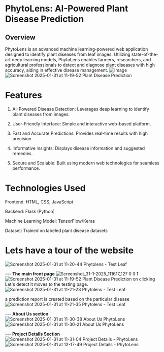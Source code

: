 # **PhytoLens: AI-Powered Plant Disease Prediction**
## Overview

PhytoLens is an advanced machine learning-powered web application designed to identify plant diseases from leaf images. Utilizing state-of-the-art deep learning models, PhytoLens enables farmers, researchers, and agricultural professionals to detect and diagnose plant diseases with high accuracy, aiding in effective disease management.
![Image](https://github.com/user-attachments/assets/cc007f56-aea2-4afd-aa16-9698f1a9a2c2)
![Screenshot 2025-01-31 at 11-19-52 Plant Disease Prediction](https://github.com/user-attachments/assets/a6c3745b-bba5-43a1-b5ce-a63afd334659)


# Features

 1. AI-Powered Disease Detection: Leverages deep learning to identify plant diseases from images.

 2. User-Friendly Interface: Simple and interactive web-based platform.

 3. Fast and Accurate Predictions: Provides real-time results with high precision.

 4. Informative Insights: Displays disease information and suggested remedies.

 5. Secure and Scalable: Built using modern web technologies for seamless performance.

# Technologies Used

Frontend: HTML, CSS, JavaScript

Backend: Flask (Python)

Machine Learning Model: TensorFlow/Keras

Dataset: Trained on labeled plant disease datasets

# Lets have a tour of the website 
![Screenshot 2025-01-31 at 11-20-44 Phytolens - Test Leaf](https://github.com/user-attachments/assets/2612420b-eb56-471e-bce7-526c6f086a68)

--- **The main front page**
![Screenshot_31-1-2025_111617_127 0 0 1](https://github.com/user-attachments/assets/a3eecd99-1004-4e26-bb2f-1d6ee69e8f60)
![Screenshot 2025-01-31 at 11-19-52 Plant Disease Prediction](https://github.com/user-attachments/assets/a6c3745b-bba5-43a1-b5ce-a63afd334659)
on clicking Let's detect it moves to the testing page.
![Screenshot 2025-01-31 at 11-21-23 Phytolens - Test Leaf](https://github.com/user-attachments/assets/466babdb-9ff4-4c8f-b289-72eaf288f291)

a prediction report is created based on the particular disease
![Screenshot 2025-01-31 at 11-21-35 Phytolens - Test Leaf](https://github.com/user-attachments/assets/a7b64ae3-419d-43a5-91ee-73325c89906b)

--- **About Us section**
![Screenshot 2025-01-31 at 11-30-38 About Us PhytoLens](https://github.com/user-attachments/assets/5cb2cabc-b4d3-48a2-a2e5-4c849b08e8a8)
![Screenshot 2025-01-31 at 11-30-21 About Us PhytoLens](https://github.com/user-attachments/assets/948917af-771c-4538-84b4-2b8a9976151f)

--- **Project Details Section**
![Screenshot 2025-01-31 at 11-31-04 Project Details - PhytoLens](https://github.com/user-attachments/assets/e75110e6-6082-4e7b-9085-32ae8fd018e9)
![Screenshot 2025-01-31 at 12-17-49 Project Details - PhytoLens](https://github.com/user-attachments/assets/86081e24-c4e8-4372-8ad0-380d1c692ec7)






